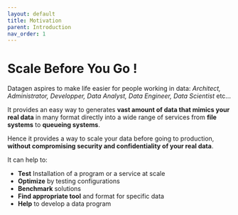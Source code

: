 ```yaml
---
layout: default
title: Motivation
parent: Introduction
nav_order: 1
---
```


# Scale Before You Go ! 

Datagen aspires to make life easier for people working in data: _Architect, Administrator, Developper, Data Analyst, Data Engineer, Data Scientist_ etc...

It provides an easy way to generates **vast amount of data that mimics your real data** in many format directly into a wide range of services from **file systems** to **queueing systems**.

Hence it provides a way to scale your data before going to production, **without compromising security and confidentiality of your real data**.

It can help to:

- **Test** Installation of a program or a service at scale
- **Optimize** by testing configurations
- **Benchmark** solutions
- **Find appropriate tool** and format for specific data
- **Help** to develop a data program

